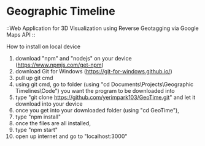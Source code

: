 # Geographic Timeline
::Web Application for 3D Visualization using Reverse Geotagging via Google Maps API ::

How to install on local device
1. download "npm" and "nodejs" on your device (https://www.npmjs.com/get-npm)
2. download Git for Windows (https://git-for-windows.github.io/)
3. pull up git cmd 
4. using git cmd, go to folder (using "cd Documents\Projects\Geographic Timelines\Code") you want the program to be downloaded into
5. type "git clone https://github.com/yerimpark103/GeoTime.git" and let it download into your device
6. once you get into your downloaded folder (using "cd GeoTime"), 
7. type "npm install"
8. once the files are all installed,
9. type "npm start"
10. open up internet and go to "localhost:3000"
